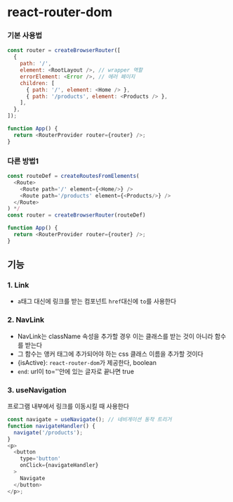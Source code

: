 # react-router-dom

### 기본 사용법

```js
const router = createBrowserRouter([
  {
    path: '/',
    element: <RootLayout />, // wrapper 역할
    errorElement: <Error />, // 에러 페이지
    children: [
      { path: '/', element: <Home /> },
      { path: '/products', element: <Products /> },
    ],
  },
]);

function App() {
  return <RouterProvider router={router} />;
}
```

### 다른 방법1

```js
const routeDef = createRoutesFromElements(
  <Route>
    <Route path='/' element={<Home/>} />
    <Route path='/products' element={<Products/>} />
  </Route>
) */
const router = createBrowserRouter(routeDef)

function App() {
  return <RouterProvider router={router} />;
}
```

## 기능
### 1. Link
- `a`태그 대신에 링크를 받는 컴포넌트 `href`대신에 `to`를 사용한다


### 2. NavLink
- NavLink는 className 속성을 추가할 경우 이는 클래스를 받는 것이 아니라 함수를 받는다
- 그 함수는 앵커 태그에 추가되어야 하는 css 클래스 이름을 추가할 것이다
- {isActive}: `react-router-dom`가 제공한다, boolean
- `end`: url이 to=''안에 있는 글자로 끝나면 true

### 3. useNavigation
프로그램 내부에서 링크를 이동시킬 때 사용한다

```js
const navigate = useNavigate(); // 네비게이션 동작 트리거
function navigateHandler() {
  navigate('/products');
}
<p>
  <button
    type='button'
    onClick={navigateHandler}
  >
    Navigate
  </button>
</p>;
```
